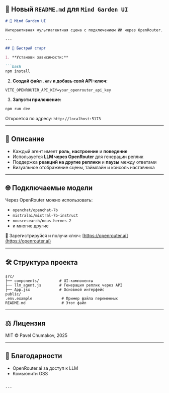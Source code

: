 
## 📘 Новый `README.md` для `Mind Garden UI`

````md
# 🌱 Mind Garden UI

Интерактивная мультиагентная сцена с подключением ИИ через OpenRouter.

---

## 🚀 Быстрый старт

1. **Установи зависимости:**

```bash
npm install
````

2. **Создай файл `.env` и добавь свой API-ключ:**

```env
VITE_OPENROUTER_API_KEY=your_openrouter_api_key
```

3. **Запусти приложение:**

```bash
npm run dev
```

Откроется по адресу: `http://localhost:5173`

---

## 🧠 Описание

* Каждый агент имеет **роль**, **настроение** и **поведение**
* Используется **LLM через OpenRouter** для генерации реплик
* Поддержка **реакций на другие реплики** и **паузы** между ответами
* Визуальное отображение сцены, таймлайн и консоль наставника

---

## 🌐 Подключаемые модели

Через OpenRouter можно использовать:

* `openchat/openchat-7b`
* `mistralai/mistral-7b-instruct`
* `nousresearch/nous-hermes-2`
* и многие другие

🔗 Зарегистрируйся и получи ключ: [https://openrouter.ai](https://openrouter.ai)

---

## 🛠 Структура проекта

```
src/
├── components/         # UI-компоненты
├── llm_agent.js        # Генерация реплик через API
├── App.jsx             # Основной интерфейс
public/
.env.example             # Пример файла переменных
README.md                # Этот файл
```

---

## ⚖️ Лицензия

MIT © Pavel Chumakov, 2025

---

## 🙌 Благодарности

* OpenRouter.ai за доступ к LLM
* Комьюнити OSS

```

---
